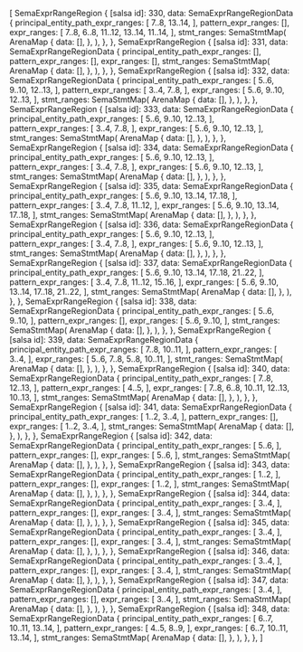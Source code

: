 [
    SemaExprRangeRegion {
        [salsa id]: 330,
        data: SemaExprRangeRegionData {
            principal_entity_path_expr_ranges: [
                7..8,
                13..14,
            ],
            pattern_expr_ranges: [],
            expr_ranges: [
                7..8,
                6..8,
                11..12,
                13..14,
                11..14,
            ],
            stmt_ranges: SemaStmtMap(
                ArenaMap {
                    data: [],
                },
            ),
        },
    },
    SemaExprRangeRegion {
        [salsa id]: 331,
        data: SemaExprRangeRegionData {
            principal_entity_path_expr_ranges: [],
            pattern_expr_ranges: [],
            expr_ranges: [],
            stmt_ranges: SemaStmtMap(
                ArenaMap {
                    data: [],
                },
            ),
        },
    },
    SemaExprRangeRegion {
        [salsa id]: 332,
        data: SemaExprRangeRegionData {
            principal_entity_path_expr_ranges: [
                5..6,
                9..10,
                12..13,
            ],
            pattern_expr_ranges: [
                3..4,
                7..8,
            ],
            expr_ranges: [
                5..6,
                9..10,
                12..13,
            ],
            stmt_ranges: SemaStmtMap(
                ArenaMap {
                    data: [],
                },
            ),
        },
    },
    SemaExprRangeRegion {
        [salsa id]: 333,
        data: SemaExprRangeRegionData {
            principal_entity_path_expr_ranges: [
                5..6,
                9..10,
                12..13,
            ],
            pattern_expr_ranges: [
                3..4,
                7..8,
            ],
            expr_ranges: [
                5..6,
                9..10,
                12..13,
            ],
            stmt_ranges: SemaStmtMap(
                ArenaMap {
                    data: [],
                },
            ),
        },
    },
    SemaExprRangeRegion {
        [salsa id]: 334,
        data: SemaExprRangeRegionData {
            principal_entity_path_expr_ranges: [
                5..6,
                9..10,
                12..13,
            ],
            pattern_expr_ranges: [
                3..4,
                7..8,
            ],
            expr_ranges: [
                5..6,
                9..10,
                12..13,
            ],
            stmt_ranges: SemaStmtMap(
                ArenaMap {
                    data: [],
                },
            ),
        },
    },
    SemaExprRangeRegion {
        [salsa id]: 335,
        data: SemaExprRangeRegionData {
            principal_entity_path_expr_ranges: [
                5..6,
                9..10,
                13..14,
                17..18,
            ],
            pattern_expr_ranges: [
                3..4,
                7..8,
                11..12,
            ],
            expr_ranges: [
                5..6,
                9..10,
                13..14,
                17..18,
            ],
            stmt_ranges: SemaStmtMap(
                ArenaMap {
                    data: [],
                },
            ),
        },
    },
    SemaExprRangeRegion {
        [salsa id]: 336,
        data: SemaExprRangeRegionData {
            principal_entity_path_expr_ranges: [
                5..6,
                9..10,
                12..13,
            ],
            pattern_expr_ranges: [
                3..4,
                7..8,
            ],
            expr_ranges: [
                5..6,
                9..10,
                12..13,
            ],
            stmt_ranges: SemaStmtMap(
                ArenaMap {
                    data: [],
                },
            ),
        },
    },
    SemaExprRangeRegion {
        [salsa id]: 337,
        data: SemaExprRangeRegionData {
            principal_entity_path_expr_ranges: [
                5..6,
                9..10,
                13..14,
                17..18,
                21..22,
            ],
            pattern_expr_ranges: [
                3..4,
                7..8,
                11..12,
                15..16,
            ],
            expr_ranges: [
                5..6,
                9..10,
                13..14,
                17..18,
                21..22,
            ],
            stmt_ranges: SemaStmtMap(
                ArenaMap {
                    data: [],
                },
            ),
        },
    },
    SemaExprRangeRegion {
        [salsa id]: 338,
        data: SemaExprRangeRegionData {
            principal_entity_path_expr_ranges: [
                5..6,
                9..10,
            ],
            pattern_expr_ranges: [],
            expr_ranges: [
                5..6,
                9..10,
            ],
            stmt_ranges: SemaStmtMap(
                ArenaMap {
                    data: [],
                },
            ),
        },
    },
    SemaExprRangeRegion {
        [salsa id]: 339,
        data: SemaExprRangeRegionData {
            principal_entity_path_expr_ranges: [
                7..8,
                10..11,
            ],
            pattern_expr_ranges: [
                3..4,
            ],
            expr_ranges: [
                5..6,
                7..8,
                5..8,
                10..11,
            ],
            stmt_ranges: SemaStmtMap(
                ArenaMap {
                    data: [],
                },
            ),
        },
    },
    SemaExprRangeRegion {
        [salsa id]: 340,
        data: SemaExprRangeRegionData {
            principal_entity_path_expr_ranges: [
                7..8,
                12..13,
            ],
            pattern_expr_ranges: [
                4..5,
            ],
            expr_ranges: [
                7..8,
                6..8,
                10..11,
                12..13,
                10..13,
            ],
            stmt_ranges: SemaStmtMap(
                ArenaMap {
                    data: [],
                },
            ),
        },
    },
    SemaExprRangeRegion {
        [salsa id]: 341,
        data: SemaExprRangeRegionData {
            principal_entity_path_expr_ranges: [
                1..2,
                3..4,
            ],
            pattern_expr_ranges: [],
            expr_ranges: [
                1..2,
                3..4,
            ],
            stmt_ranges: SemaStmtMap(
                ArenaMap {
                    data: [],
                },
            ),
        },
    },
    SemaExprRangeRegion {
        [salsa id]: 342,
        data: SemaExprRangeRegionData {
            principal_entity_path_expr_ranges: [
                5..6,
            ],
            pattern_expr_ranges: [],
            expr_ranges: [
                5..6,
            ],
            stmt_ranges: SemaStmtMap(
                ArenaMap {
                    data: [],
                },
            ),
        },
    },
    SemaExprRangeRegion {
        [salsa id]: 343,
        data: SemaExprRangeRegionData {
            principal_entity_path_expr_ranges: [
                1..2,
            ],
            pattern_expr_ranges: [],
            expr_ranges: [
                1..2,
            ],
            stmt_ranges: SemaStmtMap(
                ArenaMap {
                    data: [],
                },
            ),
        },
    },
    SemaExprRangeRegion {
        [salsa id]: 344,
        data: SemaExprRangeRegionData {
            principal_entity_path_expr_ranges: [
                3..4,
            ],
            pattern_expr_ranges: [],
            expr_ranges: [
                3..4,
            ],
            stmt_ranges: SemaStmtMap(
                ArenaMap {
                    data: [],
                },
            ),
        },
    },
    SemaExprRangeRegion {
        [salsa id]: 345,
        data: SemaExprRangeRegionData {
            principal_entity_path_expr_ranges: [
                3..4,
            ],
            pattern_expr_ranges: [],
            expr_ranges: [
                3..4,
            ],
            stmt_ranges: SemaStmtMap(
                ArenaMap {
                    data: [],
                },
            ),
        },
    },
    SemaExprRangeRegion {
        [salsa id]: 346,
        data: SemaExprRangeRegionData {
            principal_entity_path_expr_ranges: [
                3..4,
            ],
            pattern_expr_ranges: [],
            expr_ranges: [
                3..4,
            ],
            stmt_ranges: SemaStmtMap(
                ArenaMap {
                    data: [],
                },
            ),
        },
    },
    SemaExprRangeRegion {
        [salsa id]: 347,
        data: SemaExprRangeRegionData {
            principal_entity_path_expr_ranges: [
                3..4,
            ],
            pattern_expr_ranges: [],
            expr_ranges: [
                3..4,
            ],
            stmt_ranges: SemaStmtMap(
                ArenaMap {
                    data: [],
                },
            ),
        },
    },
    SemaExprRangeRegion {
        [salsa id]: 348,
        data: SemaExprRangeRegionData {
            principal_entity_path_expr_ranges: [
                6..7,
                10..11,
                13..14,
            ],
            pattern_expr_ranges: [
                4..5,
                8..9,
            ],
            expr_ranges: [
                6..7,
                10..11,
                13..14,
            ],
            stmt_ranges: SemaStmtMap(
                ArenaMap {
                    data: [],
                },
            ),
        },
    },
]